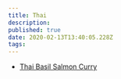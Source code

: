 ```yaml
---
title: Thai
description: 
published: true
date: 2020-02-13T13:40:05.228Z
tags: 
---
```


- [Thai Basil Salmon Curry](thai-basil-salmon-curry)